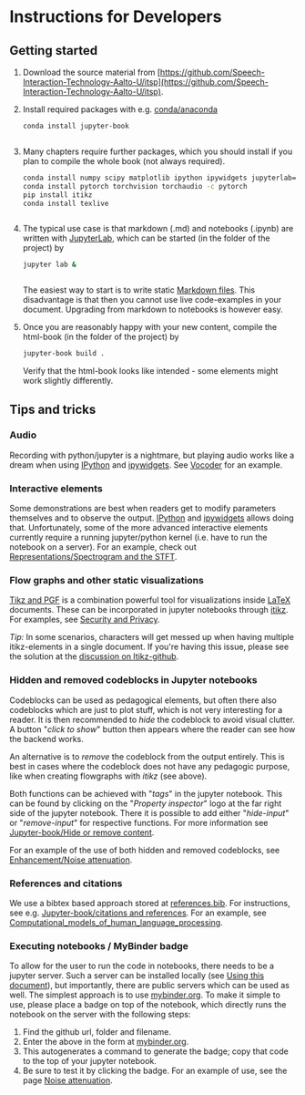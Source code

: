 # Instructions for Developers

## Getting started

1. Download the source material from [https://github.com/Speech-Interaction-Technology-Aalto-U/itsp](https://github.com/Speech-Interaction-Technology-Aalto-U/itsp). 
2. Install required packages with e.g. [conda/anaconda](https://www.anaconda.com/products/distribution)

   ```bash
   conda install jupyter-book   
   ```
   ![]()
3. Many chapters require further packages, which you should install if you plan to compile the whole book (not always required).

    ```bash
    conda install numpy scipy matplotlib ipython ipywidgets jupyterlab=4.1
    conda install pytorch torchvision torchaudio -c pytorch 
    pip install itikz
    conda install texlive
    ```
    ![]()
    
4. The typical use case is that markdown (.md) and notebooks (.ipynb) are written with [JupyterLab](https://jupyter.org/), which can be started (in the folder of the project) by

    ```bash
    jupyter lab &
    ```
    ![]()

   The easiest way to start is to write static [Markdown files](https://jupyterbook.org/en/stable/file-types/markdown.html#file-types-markdown). This disadvantage is that then you cannot use live code-examples in your document. Upgrading from markdown to notebooks is however easy.
    
5. Once you are reasonably happy with your new content, compile the html-book (in the folder of the project) by

    ```bash
    jupyter-book build .
    ```
    ![]()    
    Verify that the html-book looks like intended - some elements might work slightly differently.
    
    
## Tips and tricks

### Audio

Recording with python/jupyter is a nightmare, but playing audio works like a dream when using [IPython](https://ipython.org/) and [ipywidgets](https://ipywidgets.readthedocs.io/en/latest/). See [Vocoder](content:vocoder) for an example. 

### Interactive elements

Some demonstrations are best when readers get to modify parameters themselves and to observe the output. [IPython](https://ipython.org/) and [ipywidgets](https://ipywidgets.readthedocs.io/en/latest/) allows doing that. Unfortunately, some of the more advanced interactive elements currently require a running jupyter/python kernel (i.e. have to run the notebook on a server).
For an example, check out [Representations/Spectrogram and the STFT](../Representations/Spectrogram_and_the_STFT.ipynb).

### Flow graphs and other static visualizations

[Tikz and PGF](https://tikz.dev/) is a combination powerful tool for visualizations inside [LaTeX](https://www.latex-project.org/) documents. These can be incorporated in jupyter notebooks through [itikz](https://pypi.org/project/itikz/). For examples, see [Security and Privacy](../Security_and_privacy.ipynb).

*Tip:* In some scenarios, characters will get messed up when having multiple itikz-elements in a single document. If you're having this issue, please see the solution at the [discussion on Itikz-github](https://github.com/jbn/itikz/issues/28).

### Hidden and removed codeblocks in Jupyter notebooks

Codeblocks can be used as pedagogical elements, but often there also codeblocks which are just to plot stuff, which is not very interesting for a reader. It is then recommended to *hide* the codeblock to avoid visual clutter. A button "*click to show*" button then appears where the reader can see how the backend works. 

An alternative is to *remove* the codeblock from the output entirely. This is best in cases where the codeblock does not have any pedagogic purpose, like when creating flowgraphs with *itikz* (see above). 

Both functions can be achieved with "*tags*" in the jupyter notebook. This can be found by clicking on the "*Property inspector*" logo at the far right side of the jupyter notebook. There it is possible to add either "*hide-input*" or "*remove-input*" for respective functions. For more information see [Jupyter-book/Hide or remove content](https://jupyterbook.org/interactive/hiding.html).

For an example of the use of both hidden and removed codeblocks, see [Enhancement/Noise attenuation](../Enhancement/Noise_attenuation.ipynb).

### References and citations

We use a bibtex based approach stored at [references.bib](../references.bib). For instructions, see e.g. [Jupyter-book/citations and references](https://jupyterbook.org/en/stable/content/citations.html). For an example, see [Computational_models_of_human_language_processing](../Computational_models_of_human_language_processing.md).


### Executing notebooks / MyBinder badge

To allow for the user to run the code in notebooks, there needs to be a jupyter server. Such a server can be installed locally (see [Using this document](Using_this_document.ipynb)), but importantly, there are public servers which can be used as well. The simplest approach is to use [mybinder.org](mybinder.org). To make it simple to use, please place a badge on top of the notebook, which directly runs the notebook on the server with the following steps:
1. Find the github url, folder and filename.
2. Enter the above in the form at [mybinder.org](mybinder.org).
3. This autogenerates a command to generate the badge; copy that code to the top of your jupyter notebook.
4. Be sure to test it by clicking the badge.
For an example of use, see the page [Noise attenuation](../Enhancement/Noise_attenuation.ipynb).
